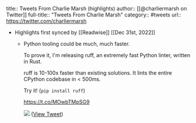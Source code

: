 title:: Tweets From Charlie Marsh (highlights)
author:: [[@charliermarsh on Twitter]]
full-title:: "Tweets From Charlie Marsh"
category:: #tweets
url:: https://twitter.com/charliermarsh

- Highlights first synced by [[Readwise]] [[Dec 31st, 2022]]
	- Python tooling could be much, much faster.
	  
	  To prove it, I'm releasing ruff, an extremely fast Python linter, written in Rust.
	  
	  ruff is 10-100x faster than existing solutions. It lints the entire CPython codebase in < 500ms.
	  
	  Try it! (`pip install ruff`)
	  
	  https://t.co/MOwbTMpSG9 
	  
	  ![](https://pbs.twimg.com/media/FbbXDIPWIAIyoxM.png) ([View Tweet](https://twitter.com/charliermarsh/status/1564674602537816064))